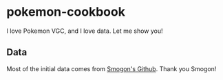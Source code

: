 # pokemon-cookbook
I love Pokemon VGC, and I love data. Let me show you!

## Data

Most of the initial data comes from [Smogon's Github](https://github.com/smogon/pokemon-showdown/tree/master/data). Thank you Smogon!

